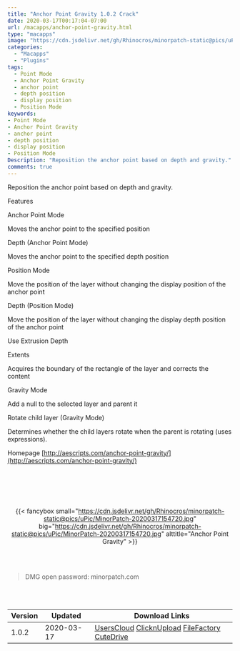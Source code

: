 ```yaml
---
title: "Anchor Point Gravity 1.0.2 Crack"
date: 2020-03-17T00:17:04-07:00
url: /macapps/anchor-point-gravity.html
type: "macapps"
image: "https://cdn.jsdelivr.net/gh/Rhinocros/minorpatch-static@pics/uPic/0Q1yGI.jpg"
categories:
  - "Macapps"
  - "Plugins"
tags:
  - Point Mode
  - Anchor Point Gravity
  - anchor point
  - depth position
  - display position
  - Position Mode
keywords:
- Point Mode
- Anchor Point Gravity
- anchor point
- depth position
- display position
- Position Mode
Description: "Reposition the anchor point based on depth and gravity."
comments: true
---
```


Reposition the anchor point based on depth and gravity.

Features

Anchor Point Mode

Moves the anchor point to the specified position

Depth (Anchor Point Mode)

Moves the anchor point to the specified depth position

Position Mode

Move the position of the layer without changing the display position of the anchor point

Depth (Position Mode)

Move the position of the layer without changing the display depth position of the anchor point

Use Extrusion Depth

Extents

Acquires the boundary of the rectangle of the layer and corrects the content

Gravity Mode

Add a null to the selected layer and parent it

Rotate child layer (Gravity Mode)

Determines whether the child layers rotate when the parent is rotating (uses expressions).

Homepage [http://aescripts.com/anchor-point-gravity/](http://aescripts.com/anchor-point-gravity/)

<br/>
<br/>
<script async src="https://pagead2.googlesyndication.com/pagead/js/adsbygoogle.js"></script>
<ins class="adsbygoogle"
     style="display:block; text-align:center;"
     data-ad-layout="in-article"
     data-ad-format="fluid"
     data-ad-client="ca-pub-8746275014476192"
     data-ad-slot="5144997159"></ins>
<script>
     (adsbygoogle = window.adsbygoogle || []).push({});
</script>
<br/>
<br/>


<center>

{{< fancybox small="https://cdn.jsdelivr.net/gh/Rhinocros/minorpatch-static@pics/uPic/MinorPatch-20200317154720.jpg" big="https://cdn.jsdelivr.net/gh/Rhinocros/minorpatch-static@pics/uPic/MinorPatch-20200317154720.jpg" alttitle="Anchor Point Gravity" >}}

</center>

<br/>
<br/>


> DMG open password: minorpatch.com

<br/>

<br/>
<div id="history_version" class="history_version">

| Version | Updated | Download Links |
| ---- | ---- | ---- |
| 1.0.2 | 2020-03-17 | [UsersCloud](https://ouo.io/q5oYa26)   [ClicknUpload](https://ouo.io/5geIG3)   [FileFactory](https://ouo.io/QOpx7u)   [CuteDrive](https://ouo.io/HKf9zd) |

</div>
